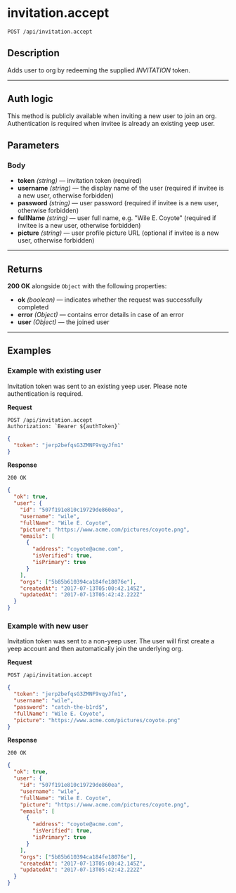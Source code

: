 # invitation.accept

`POST /api/invitation.accept`

## Description

Adds user to org by redeeming the supplied _INVITATION_ token.

---

## Auth logic

This method is publicly available when inviting a new user to join an org. Authentication is required when invitee is already an existing yeep user.

## Parameters

### Body

- **token** _(string)_ — invitation token (required)
- **username** _(string)_ — the display name of the user (required if invitee is a new user, otherwise forbidden)
- **password** _(string)_ — user password (required if invitee is a new user, otherwise forbidden)
- **fullName** _(string)_ — user full name, e.g. "Wile E. Coyote"
  (required if invitee is a new user, otherwise forbidden)
- **picture** _(string)_ — user profile picture URL (optional if invitee is a new user, otherwise forbidden)

---

## Returns

**200 OK** alongside `Object` with the following properties:

- **ok** _(boolean)_ — indicates whether the request was successfully completed
- **error** _(Object)_ — contains error details in case of an error
- **user** _(Object)_ — the joined user

---

## Examples

### Example with existing user

Invitation token was sent to an existing yeep user. Please note authentication is required.

**Request**

```
POST /api/invitation.accept
Authorization: `Bearer ${authToken}`
```

```json
{
  "token": "jerp2befqsG3ZMNF9vqyJfm1"
}
```

**Response**

`200 OK`

```json
{
  "ok": true,
  "user": {
    "id": "507f191e810c19729de860ea",
    "username": "wile",
    "fullName": "Wile E. Coyote",
    "picture": "https://www.acme.com/pictures/coyote.png",
    "emails": [
      {
        "address": "coyote@acme.com",
        "isVerified": true,
        "isPrimary": true
      }
    ],
    "orgs": ["5b85b610394ca184fe18076e"],
    "createdAt": "2017-07-13T05:00:42.145Z",
    "updatedAt": "2017-07-13T05:42:42.222Z"
  }
}
```

### Example with new user

Invitation token was sent to a non-yeep user. The user will first create a yeep account and then automatically join the underlying org.

**Request**

```
POST /api/invitation.accept
```

```json
{
  "token": "jerp2befqsG3ZMNF9vqyJfm1",
  "username": "wile",
  "password": "catch-the-b1rd$",
  "fullName": "Wile E. Coyote",
  "picture": "https://www.acme.com/pictures/coyote.png"
}
```

**Response**

`200 OK`

```json
{
  "ok": true,
  "user": {
    "id": "507f191e810c19729de860ea",
    "username": "wile",
    "fullName": "Wile E. Coyote",
    "picture": "https://www.acme.com/pictures/coyote.png",
    "emails": [
      {
        "address": "coyote@acme.com",
        "isVerified": true,
        "isPrimary": true
      }
    ],
    "orgs": ["5b85b610394ca184fe18076e"],
    "createdAt": "2017-07-13T05:00:42.145Z",
    "updatedAt": "2017-07-13T05:42:42.222Z"
  }
}
```

